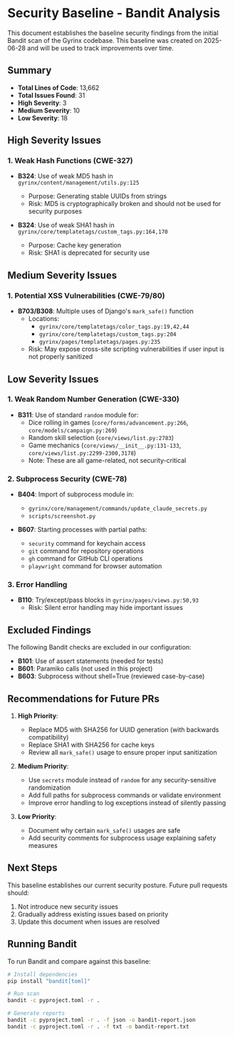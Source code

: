 # Security Baseline - Bandit Analysis

This document establishes the baseline security findings from the initial Bandit scan of the Gyrinx codebase. This baseline was created on 2025-06-28 and will be used to track improvements over time.

## Summary

- **Total Lines of Code**: 13,662
- **Total Issues Found**: 31
- **High Severity**: 3
- **Medium Severity**: 10
- **Low Severity**: 18

## High Severity Issues

### 1. Weak Hash Functions (CWE-327)
- **B324**: Use of weak MD5 hash in `gyrinx/content/management/utils.py:125`
  - Purpose: Generating stable UUIDs from strings
  - Risk: MD5 is cryptographically broken and should not be used for security purposes

- **B324**: Use of weak SHA1 hash in `gyrinx/core/templatetags/custom_tags.py:164,170`
  - Purpose: Cache key generation
  - Risk: SHA1 is deprecated for security use

## Medium Severity Issues

### 1. Potential XSS Vulnerabilities (CWE-79/80)
- **B703/B308**: Multiple uses of Django's `mark_safe()` function
  - Locations:
    - `gyrinx/core/templatetags/color_tags.py:19,42,44`
    - `gyrinx/core/templatetags/custom_tags.py:204`
    - `gyrinx/pages/templatetags/pages.py:235`
  - Risk: May expose cross-site scripting vulnerabilities if user input is not properly sanitized

## Low Severity Issues

### 1. Weak Random Number Generation (CWE-330)
- **B311**: Use of standard `random` module for:
  - Dice rolling in games (`core/forms/advancement.py:266`, `core/models/campaign.py:269`)
  - Random skill selection (`core/views/list.py:2783`)
  - Game mechanics (`core/views/__init__.py:131-133`, `core/views/list.py:2299-2300,3178`)
  - Note: These are all game-related, not security-critical

### 2. Subprocess Security (CWE-78)
- **B404**: Import of subprocess module in:
  - `gyrinx/core/management/commands/update_claude_secrets.py`
  - `scripts/screenshot.py`

- **B607**: Starting processes with partial paths:
  - `security` command for keychain access
  - `git` command for repository operations
  - `gh` command for GitHub CLI operations
  - `playwright` command for browser automation

### 3. Error Handling
- **B110**: Try/except/pass blocks in `gyrinx/pages/views.py:50,93`
  - Risk: Silent error handling may hide important issues

## Excluded Findings

The following Bandit checks are excluded in our configuration:
- **B101**: Use of assert statements (needed for tests)
- **B601**: Paramiko calls (not used in this project)
- **B603**: Subprocess without shell=True (reviewed case-by-case)

## Recommendations for Future PRs

1. **High Priority**:
   - Replace MD5 with SHA256 for UUID generation (with backwards compatibility)
   - Replace SHA1 with SHA256 for cache keys
   - Review all `mark_safe()` usage to ensure proper input sanitization

2. **Medium Priority**:
   - Use `secrets` module instead of `random` for any security-sensitive randomization
   - Add full paths for subprocess commands or validate environment
   - Improve error handling to log exceptions instead of silently passing

3. **Low Priority**:
   - Document why certain `mark_safe()` usages are safe
   - Add security comments for subprocess usage explaining safety measures

## Next Steps

This baseline establishes our current security posture. Future pull requests should:
1. Not introduce new security issues
2. Gradually address existing issues based on priority
3. Update this document when issues are resolved

## Running Bandit

To run Bandit and compare against this baseline:

```bash
# Install dependencies
pip install "bandit[toml]"

# Run scan
bandit -c pyproject.toml -r .

# Generate reports
bandit -c pyproject.toml -r . -f json -o bandit-report.json
bandit -c pyproject.toml -r . -f txt -o bandit-report.txt
```
